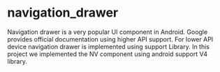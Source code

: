 # navigation_drawer

Navigation drawer is a very popular UI component in Android.
Google provides official documentation using higher API support.
For lower API device navigation drawer is implemented using support Library.
In this project we implemented the NV component using android support V4 library.
